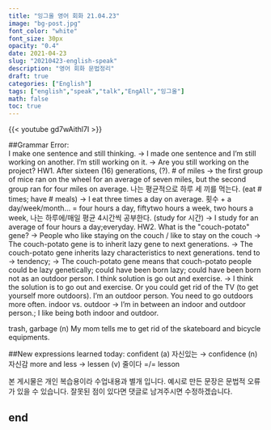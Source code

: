 ```yaml
---
title: "잉그올 영어 회화 21.04.23"
image: "bg-post.jpg"
font_color: "white"
font_size: 30px
opacity: "0.4"
date: 2021-04-23
slug: "20210423-english-speak"
description: "영어 회화 문법정리"
draft: true
categories: ["English"]
tags: ["english","speak","talk","EngAll","잉그올"]
math: false
toc: true
---
```


{{< youtube gd7wAithl7I >}}

##Grammar Error:  
I make one sentence and still thinking. → I made one sentence and I’m still working on another.
I’m still working on it. → Are you still working on the project?
HW1. After sixteen (16) generations, (?). # of miles
   → the first group of mice ran on the wheel for an average of seven miles, but the second group ran for four miles on average.
나는 평균적으로 하루 세 끼를 먹는다. (eat # times; have # meals) → I eat three times a day on average.
횟수 + a day/week/month… = four hours a day, fiftytwo hours a week, two hours a week, 
나는 하루에/매일 평균 4시간씩 공부한다. (study for 시간) → I study for an average of four hours a day;everyday.
HW2. What is the "couch-potato" gene?
  → People who like staying on the couch / like to stay on the couch
  → The couch-potato gene is to inherit lazy gene to next generations. → The couch-potato gene inherits lazy characteristics to next generations. 
tend to → tendency; 
  → The couch-potato gene means that couch-potato people could be lazy genetically; could have been born lazy; could have been born not as an outdoor person.
I think solution is go out and exercise. → I think the solution is to go out and exercise.
Or you could get rid of the TV (to get yourself more outdoors).
I’m an outdoor person.
You need to go outdoors more often.
indoor vs. outdoor → I’m in between an indoor and outdoor person.; I like being both indoor and outdoor.

trash, garbage (n)
My mom tells me to get rid of the skateboard and bicycle equipments.


##New expressions learned today: 
confident (a) 자신있는 → confidence (n) 자신감
more and less → lessen (v) 줄이다
=/= lesson




본 게시물은 개인 복습용이라 수업내용과 별개 입니다.
예시로 만든 문장은 문법적 오류가 있을 수 있습니다. 
잘못된 점이 있다면 댓글로 남겨주시면 수정하겠습니다. 


## end